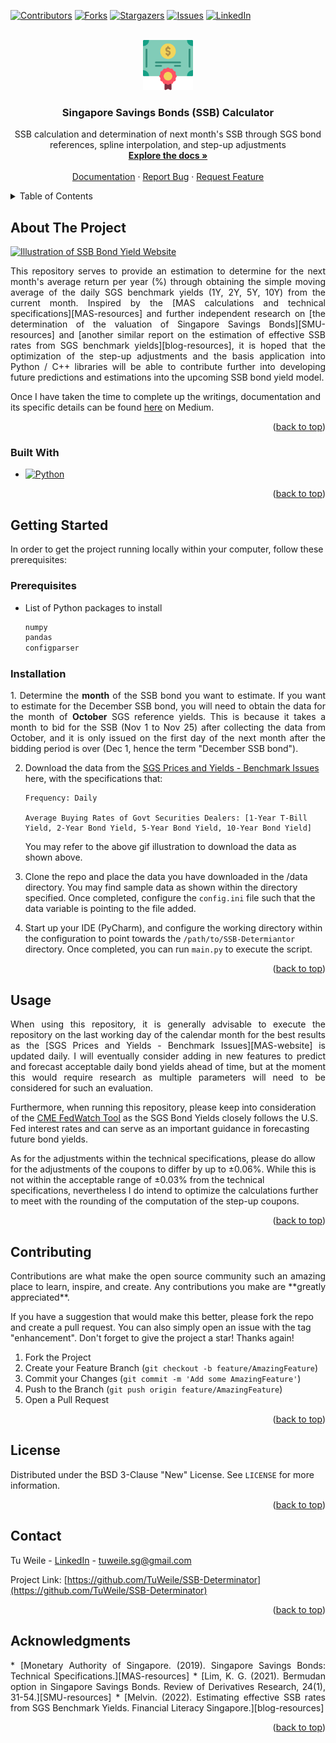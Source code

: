 <!-- Improved compatibility of back to top link: See: https://github.com/othneildrew/Best-README-Template/pull/73 -->
<a name="readme-top"></a>
<!--
*** Thanks for checking out the Best-README-Template. If you have a suggestion
*** that would make this better, please fork the repo and create a pull request
*** or simply open an issue with the tag "enhancement".
*** Don't forget to give the project a star!
*** Thanks again! Now go create something AMAZING! :D
-->



<!-- PROJECT SHIELDS -->
<!--
*** I'm using markdown "reference style" links for readability.
*** Reference links are enclosed in brackets [ ] instead of parentheses ( ).
*** See the bottom of this document for the declaration of the reference variables
*** for contributors-url, forks-url, etc. This is an optional, concise syntax you may use.
*** https://www.markdownguide.org/basic-syntax/#reference-style-links
-->
[![Contributors][contributors-shield]][contributors-url]
[![Forks][forks-shield]][forks-url]
[![Stargazers][stars-shield]][stars-url]
[![Issues][issues-shield]][issues-url]
[![LinkedIn][linkedin-shield]][linkedin-url]



<!-- PROJECT LOGO -->
<br />
<div align="center">
  <a href="https://github.com/TuWeile/SSB-Determinator">
    <img src="resources/bond.png" alt="Logo" width="80" height="80">
  </a>

<h3 align="center">Singapore Savings Bonds (SSB) Calculator</h3>

  <p align="center">
    SSB calculation and determination of next month's SSB through SGS bond references, spline interpolation, and step-up adjustments
    <br />
    <a href="https://github.com/TuWeile/SSB-Determinator"><strong>Explore the docs »</strong></a>
    <br />
    <br />
    <a href="https://github.com/TuWeile/SSB-Determinator">Documentation</a>
    ·
    <a href="https://github.com/TuWeile/SSB-Determinator/issues">Report Bug</a>
    ·
    <a href="https://github.com/TuWeile/SSB-Determinator/issues">Request Feature</a>
  </p>
</div>



<!-- TABLE OF CONTENTS -->
<details>
  <summary>Table of Contents</summary>
  <ol>
    <li>
      <a href="#about-the-project">About The Project</a>
      <ul>
        <li><a href="#built-with">Built With</a></li>
      </ul>
    </li>
    <li>
      <a href="#getting-started">Getting Started</a>
      <ul>
        <li><a href="#prerequisites">Prerequisites</a></li>
        <li><a href="#installation">Installation</a></li>
      </ul>
    </li>
    <li><a href="#usage">Usage</a></li>
    <li><a href="#contributing">Contributing</a></li>
    <li><a href="#license">License</a></li>
    <li><a href="#contact">Contact</a></li>
    <li><a href="#acknowledgments">Acknowledgments</a></li>
  </ol>
</details>



<!-- ABOUT THE PROJECT -->
## About The Project

[![Illustration of SSB Bond Yield Website][product-screenshot]](https://github.com/TuWeile/SSB-Determinator)

<p align='justify'>
This repository serves to provide an estimation to determine for the next month's average return per year (%) through
obtaining the simple moving average of the daily SGS benchmark yields (1Y, 2Y, 5Y, 10Y) from the current month. Inspired
by the [MAS calculations and technical specifications][MAS-resources] and further independent research on 
[the determination of the valuation of Singapore Savings Bonds][SMU-resources] and 
[another similar report on the estimation of effective SSB rates from SGS benchmark yields][blog-resources],
it is hoped that the optimization of the step-up adjustments and the basis application into Python / C++ libraries will
be able to contribute further into developing future predictions and estimations into the upcoming SSB bond yield model.

Once I have taken the time to complete up the writings, documentation and its specific details can be found [here][medium] on Medium.
</p>

<p align="right">(<a href="#readme-top">back to top</a>)</p>



### Built With

* [![Python][Python.lg]][Python-url]

<p align="right">(<a href="#readme-top">back to top</a>)</p>



<!-- GETTING STARTED -->
## Getting Started

In order to get the project running locally within your computer, follow these prerequisites:

### Prerequisites

* List of Python packages to install
  ```sh
  numpy
  pandas
  configparser
  ```

### Installation

<p align='justify'>
1. Determine the <strong>month</strong> of the SSB bond you want to estimate. If you want to estimate for the December 
SSB bond, you will need to obtain the data for the month of <strong>October</strong> SGS reference yields. This is because
it takes a month to bid for the SSB (Nov 1 to Nov 25) after collecting the data from October, and it is only issued on the
first day of the next month after the bidding period is over (Dec 1, hence the term "December SSB bond").

2. Download the data from the [SGS Prices and Yields - Benchmark Issues][MAS-website] here, with the specifications that:
   ```shell
   Frequency: Daily
   
   Average Buying Rates of Govt Securities Dealers: [1-Year T-Bill Yield, 2-Year Bond Yield, 5-Year Bond Yield, 10-Year Bond Yield]
   ```
   You may refer to the above gif illustration to download the data as shown above.

3. Clone the repo and place the data you have downloaded in the /data directory. You may find sample data as shown within the
directory specified. Once completed, configure the `config.ini` file such that the data variable is pointing to the file added.

4. Start up your IDE (PyCharm), and configure the working directory within the configuration to point towards the `/path/to/SSB-Determiantor`
directory. Once completed, you can run `main.py` to execute the script.
</p>

<p align="right">(<a href="#readme-top">back to top</a>)</p>



<!-- USAGE EXAMPLES -->
## Usage

<p align='justify'>
When using this repository, it is generally advisable to execute the repository on the last working day of the calendar month
for the best results as the [SGS Prices and Yields - Benchmark Issues][MAS-website] is updated daily. I will eventually consider
adding in new features to predict and forecast acceptable daily bond yields ahead of time, but at the moment this would require
research as multiple parameters will need to be considered for such an evaluation.

Furthermore, when running this repository, please keep into consideration of the [CME FedWatch Tool][CME-Tool] as the SGS Bond
Yields closely follows the U.S. Fed interest rates and can serve as an important guidance in forecasting future bond yields.

As for the adjustments within the technical specifications, please do allow for the adjustments of the coupons to differ by
up to ±0.06%. While this is not within the acceptable range of ±0.03% from the technical specifications, nevertheless I do
intend to optimize the calculations further to meet with the rounding of the computation of the step-up coupons.
</p>

<p align="right">(<a href="#readme-top">back to top</a>)</p>



<!-- CONTRIBUTING -->
## Contributing

<p align='justify'>
Contributions are what make the open source community such an amazing place to learn, inspire, and create. Any contributions you make are **greatly appreciated**.

If you have a suggestion that would make this better, please fork the repo and create a pull request. You can also simply open an issue with the tag "enhancement".
Don't forget to give the project a star! Thanks again!

1. Fork the Project
2. Create your Feature Branch (`git checkout -b feature/AmazingFeature`)
3. Commit your Changes (`git commit -m 'Add some AmazingFeature'`)
4. Push to the Branch (`git push origin feature/AmazingFeature`)
5. Open a Pull Request
</p>

<p align="right">(<a href="#readme-top">back to top</a>)</p>



<!-- LICENSE -->
## License

Distributed under the BSD 3-Clause "New" License. See `LICENSE` for more information.

<p align="right">(<a href="#readme-top">back to top</a>)</p>



<!-- CONTACT -->
## Contact

Tu Weile - [LinkedIn][linkedin-url] - tuweile.sg@gmail.com

Project Link: [https://github.com/TuWeile/SSB-Determinator](https://github.com/TuWeile/SSB-Determinator)

<p align="right">(<a href="#readme-top">back to top</a>)</p>



<!-- ACKNOWLEDGMENTS -->
## Acknowledgments

<p align='justify'>
* [Monetary Authority of Singapore. (2019). Singapore Savings Bonds: Technical Specifications.][MAS-resources]
* [Lim, K. G. (2021). Bermudan option in Singapore Savings Bonds. Review of Derivatives Research, 24(1), 31-54.][SMU-resources]
* [Melvin. (2022). Estimating effective SSB rates from SGS Benchmark Yields. Financial Literacy Singapore.][blog-resources]
</p>

<p align="right">(<a href="#readme-top">back to top</a>)</p>



<!-- MARKDOWN LINKS & IMAGES -->
<!-- https://www.markdownguide.org/basic-syntax/#reference-style-links -->
[contributors-shield]: https://img.shields.io/github/contributors/TuWeile/SSB-Determinator.svg?style=for-the-badge
[contributors-url]: https://github.com/TuWeile/SSB-Determinator/graphs/contributors
[forks-shield]: https://img.shields.io/github/forks/TuWeile/SSB-Determinator.svg?style=for-the-badge
[forks-url]: https://github.com/TuWeile/SSB-Determinator/network/members
[stars-shield]: https://img.shields.io/github/stars/TuWeile/SSB-Determinator.svg?style=for-the-badge
[stars-url]: https://github.com/TuWeile/SSB-Determinator/stargazers
[issues-shield]: https://img.shields.io/github/issues/TuWeile/SSB-Determinator.svg?style=for-the-badge
[issues-url]: https://github.com/TuWeile/SSB-Determinator/issues
[linkedin-shield]: https://img.shields.io/badge/-LinkedIn-black.svg?style=for-the-badge&logo=linkedin&colorB=555
[linkedin-url]: https://www.linkedin.com/in/tuweile/
[product-screenshot]: resources/SSB-description.gif
[Python.lg]: https://img.shields.io/badge/python-3670A0?style=for-the-badge&logo=python&logoColor=ffdd54
[Python-url]: https://www.python.org/
[MAS-resources]: https://www.mas.gov.sg/-/media/MAS/SGS/SGS-Announcements-pdf/SSB-PDF/FAQ/20190201-SSB-Technical-specifications_SRS.pdf
[SMU-resources]: https://ink.library.smu.edu.sg/cgi/viewcontent.cgi?article=7615&context=lkcsb_research
[blog-resources]: https://meltec22.wixsite.com/finlitsg/post/estimating-effective-ssb-rates-from-sgs-benchmark-yields
[medium]: https://medium.com/@tuweile
[MAS-website]: https://eservices.mas.gov.sg/statistics/fdanet/BenchmarkPricesAndYields.asp
[CME-Tool]: https://www.cmegroup.com/markets/interest-rates/cme-fedwatch-tool.html

